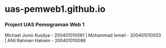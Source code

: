 # uas-pemweb1.github.io

<h3>Project UAS Pemograman Web 1</h3>

Michael Junio Kusdya - 200401010081 | Mohammad Ismail - 200401010053 | Afdi Rahman Hakiem - 200401010088
